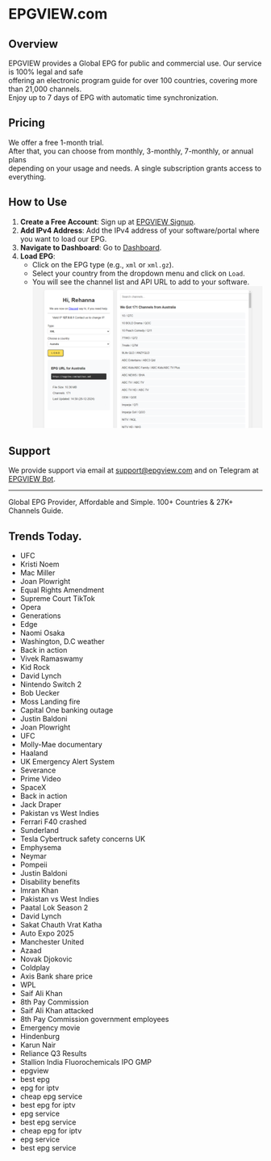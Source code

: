 # EPGVIEW.com



## Overview
EPGVIEW provides a Global EPG for public and commercial use. Our service is 100% legal and safe\
offering an electronic program guide for over 100 countries, covering more than 21,000 channels.\
Enjoy up to 7 days of EPG with automatic time synchronization.

## Pricing
We offer a free 1-month trial. \
After that, you can choose from monthly, 3-monthly, 7-monthly, or annual plans \
depending on your usage and needs. A single subscription grants access to everything.

## How to Use
1. **Create a Free Account**: Sign up at [EPGVIEW Signup](https://epgview.com/signup.php).
2. **Add IPv4 Address**: Add the IPv4 address of your software/portal where you want to load our EPG.
3. **Navigate to Dashboard**: Go to [Dashboard](https://epgview.com/dashboard.php).
4. **Load EPG**:
   - Click on the EPG type (e.g., `xml` or `xml.gz`).
   - Select your country from the dropdown menu and click on `Load`.
   - You will see the channel list and API URL to add to your software.
![EPGVIEW](img/dashboard.png)
## Support
We provide support via email at [support@epgview.com](mailto:support@epgview.com) and on Telegram at [EPGVIEW Bot](https://t.me/epgview_bot).

---

Global EPG Provider, Affordable and Simple. 100+ Countries & 27K+ Channels Guide.

## Trends Today.

- UFC
- Kristi Noem
- Mac Miller
- Joan Plowright
- Equal Rights Amendment
- Supreme Court TikTok
- Opera
- Generations
- Edge
- Naomi Osaka
- Washington, D.C weather
- Back in action
- Vivek Ramaswamy
- Kid Rock
- David Lynch
- Nintendo Switch 2
- Bob Uecker
- Moss Landing fire
- Capital One banking outage
- Justin Baldoni
- Joan Plowright
- UFC
- Molly-Mae documentary
- Haaland
- UK Emergency Alert System
- Severance
- Prime Video
- SpaceX
- Back in action
- Jack Draper
- Pakistan vs West Indies
- Ferrari F40 crashed
- Sunderland
- Tesla Cybertruck safety concerns UK
- Emphysema
- Neymar
- Pompeii
- Justin Baldoni
- Disability benefits
- Imran Khan
- Pakistan vs West Indies
- Paatal Lok Season 2
- David Lynch
- Sakat Chauth Vrat Katha
- Auto Expo 2025
- Manchester United
- Azaad
- Novak Djokovic
- Coldplay
- Axis Bank share price
- WPL
- Saif Ali Khan
- 8th Pay Commission
- Saif Ali Khan attacked
- 8th Pay Commission government employees
- Emergency movie
- Hindenburg
- Karun Nair
- Reliance Q3 Results
- Stallion India Fluorochemicals IPO GMP
- epgview
- best epg
- epg for iptv
- cheap epg service
- best epg for iptv
- epg service
- best epg service
- cheap epg for iptv
- epg service
- best epg service
